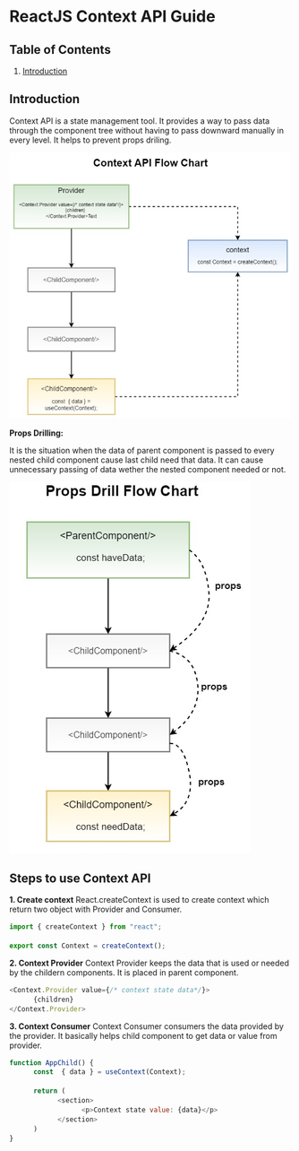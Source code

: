 # ReactJS Context API Guide

## Table of Contents

1. [Introduction](#introduction)


## Introduction

Context API is a state management tool. It provides a way to pass data through the component tree without having to pass downward manually in every level. 
It helps to prevent props driling.

![ContextApiFlow](./src/assets/images/contextApiChart.jpg)

**Props Drilling:**

It is the situation when the data of parent component is passed to every nested child component cause last child need that data.
It can cause unnecessary passing of data wether the nested component needed or not.

![PropsDrillFlow](./src/assets/images/propDrillingChart.jpg)


## Steps to use Context API

**1. Create context**
React.createContext is used to create context which return two object with  Provider and Consumer.


```javascript
import { createContext } from "react";

export const Context = createContext();
```

**2. Context Provider**
Context Provider keeps the data that is used or needed by the childern components.
It is placed in parent component.

```javascript
<Context.Provider value={/* context state data*/}>
      {children}
</Context.Provider>
```


**3. Context Consumer**
Context Consumer consumers the data provided by the provider. It basically helps child component to get data or value from provider.

```javascript
function AppChild() {
      const  { data } = useContext(Context);

      return (
            <section>
                  <p>Context state value: {data}</p>
            </section>
      )
}
```